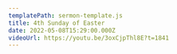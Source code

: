 ```yaml
---
templatePath: sermon-template.js
title: 4th Sunday of Easter
date: 2022-05-08T15:29:00.000Z
videoUrl: https://youtu.be/3oxCjpThl8E?t=1841
---
```

